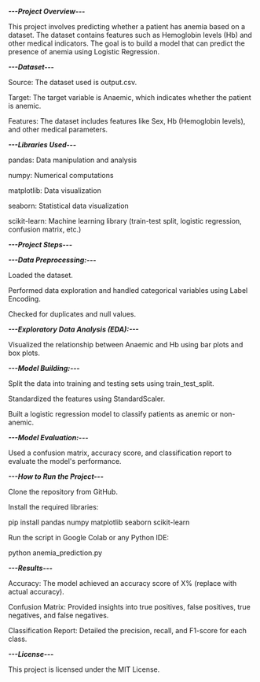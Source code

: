 ***---Project Overview---***

This project involves predicting whether a patient has anemia based on a dataset. The dataset contains features such as Hemoglobin levels (Hb) and other medical indicators. The goal is to build a model that can predict the presence of anemia using Logistic Regression.


***---Dataset---***


Source: The dataset used is output.csv.

Target: The target variable is Anaemic, which indicates whether the patient is anemic.

Features: The dataset includes features like Sex, Hb (Hemoglobin levels), and other medical parameters.


***---Libraries Used---***


pandas: Data manipulation and analysis

numpy: Numerical computations

matplotlib: Data visualization

seaborn: Statistical data visualization

scikit-learn: Machine learning library (train-test split, logistic regression, confusion matrix, etc.)

***---Project Steps---***


***---Data Preprocessing:---***


Loaded the dataset.

Performed data exploration and handled categorical variables using Label Encoding.

Checked for duplicates and null values.


***---Exploratory Data Analysis (EDA):---***


Visualized the relationship between Anaemic and Hb using bar plots and box plots.


***---Model Building:---***


Split the data into training and testing sets using train_test_split.

Standardized the features using StandardScaler.

Built a logistic regression model to classify patients as anemic or non-anemic.


***---Model Evaluation:---***


Used a confusion matrix, accuracy score, and classification report to evaluate the model's performance.


***---How to Run the Project---***


Clone the repository from GitHub.

Install the required libraries:


pip install pandas numpy matplotlib seaborn scikit-learn


Run the script in Google Colab or any Python IDE:


python anemia_prediction.py


***---Results---***


Accuracy: The model achieved an accuracy score of X% (replace with actual accuracy).

Confusion Matrix: Provided insights into true positives, false positives, true negatives, and false negatives.

Classification Report: Detailed the precision, recall, and F1-score for each class.


***---License---***

This project is licensed under the MIT License.

